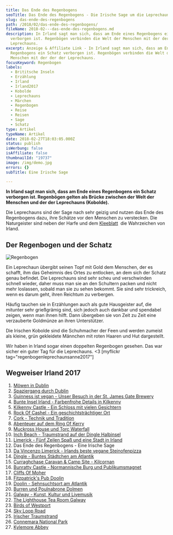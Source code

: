 ```yaml
---
title: Das Ende des Regenbogens
seoTitle: Das Ende des Regenbogens - Die Irische Sage um die Leprechauns
slug: das-ende-des-regenbogens
path: /2018/02/das-ende-des-regenbogens/
fileName: 2018-02---das-ende-des-regenbogens.md
description: In Irland sagt man sich, dass am Ende eines Regenbogens ein Schatz
  verborgen ist. Regenbögen verbinden die Welt der Menschen mit der der der
  Leprechauns.
excerpt: Anzeige & Affiliate Link - In Irland sagt man sich, dass am Ende eines
  Regenbogens ein Schatz verborgen ist. Regenbögen verbinden die Welt der
  Menschen mit der der der Leprechauns.
focusKeyword: Regenbogen
labels:
  - Brititsche Inseln
  - Erzählung
  - Irland
  - Irland2017
  - Kobolde
  - Leprechauns
  - Märchen
  - Regenbogen
  - Reise
  - Reisen
  - Sage
  - Schatz
type: Artikel
typeName: Artikel
date: 2018-02-27T18:03:05.000Z
status: publish
isWerbung: false
isAffiliate: false
thumbnailId: "19737"
image: /img/demo.jpg
errors: {}
subTitle: Eine Irische Sage
  
---
```


**In Irland sagt man sich, dass am Ende eines Regenbogens ein Schatz verborgen
ist. Regenbögen gelten als Brücke zwischen der Welt der Menschen und der der
Leprechauns (Kobolde).**

Die Leprechauns sind der Sage nach sehr geizig und nutzen das Ende des
Regenbogens dazu, ihre Schätze vor den Menschen zu verstecken. Die Naturgeister
sind neben der Harfe und dem [Kleeblatt](/2017/11/rock-of-cashel/)  die
Wahrzeichen von Irland.

## Der Regenbogen und der Schatz

![Regenbogen](http://cardamonchai.com/wp-content/uploads/2018/02/40224300371_ce2a1edc82_z-300x225.jpg)

Ein Leprechaun übergibt seinen Topf mit Gold dem Menschen, der es schafft, ihm
das Geheimnis des Ortes zu entlocken, an dem sich der Schatz genau befindet. Die
Leprechauns sind sehr scheu und verschwinden schnell wieder, daher muss man sie
an den Schultern packen und nicht mehr loslassen, sobald man sie zu sehen
bekommt. Sie sind sehr trickreich, wenn es darum geht, ihren Reichtum zu
verbergen.

Häufig tauchen sie in Erzählungen auch als gute Hausgeister auf, die mitunter
sehr grießgrämig sind, sich jedoch auch dankbar und spendabel zeigen, wenn man
ihnen hilft. Dann übergeben sie von Zeit zu Zeit eine verzauberte Goldmünze an
ihren Unterstützer.

Die Irischen Kobolde sind die Schuhmacher der Feen und werden zumeist als
kleine, grün gekleidete Männchen mit roten Haaren und Hut dargestellt.

Wir haben in Irland sogar einen doppelten Regenbogen gesehen. Das war sicher ein
guter Tag für die Leprechauns. &lt;3 [myflickr
tag="regenbogenleprechaunsanne2017"]

## Wegweiser Irland 2017

1.  [Möwen in Dublin](/2017/10/moewen-in-dublin/)
1.  [Spaziergang durch Dublin](/2017/10/kleiner-spaziergang-durch-dublin/)
1.  [Guinness ist vegan - Unser Besuch in der St. James Gate Brewery](/2017/10/guinness-ist-vegan-brauerei-besuch/)
1.  [Bunte Insel Irland - Farbenfrohe Details in Kilkenny](/2017/11/kilkenny-bunte-insel-irland/)
1.  [Kilkenny Castle - Ein Schloss mit vielen Gesichtern](/2017/11/kilkenny-castle/)
1.  [Rock Of Cashel - Ein geschichtsträchtiger Ort](/2017/11/rock-of-cashel/)
1.  [Cork - Technik und Tradition](/2017/12/cork/)
1.  [Abenteuer auf dem Ring Of Kerry](/2018/01/ring-of-kerry/)
1.  [Muckross House und Torc Waterfall](/2018/02/muckross-house-und-torc-waterfall-irland/)
1.  [Inch Beach - Traumstrand auf der Dingle Halbinsel](/2018/02/lieblingsstrand-inch-beach/)
1.  [Limerick - Fünf Zeilen Spaß und eine Stadt in Irland](/2018/02/limerick/)
1.  Das Ende des Regenbogens - Eine Irische Sage
1.  [Da Vincenzo Limerick - Irlands beste vegane Steinofenpizza](/2018/03/da-vincenzo-limerick/)
1.  [Dingle - Buntes Städtchen am Atlantik](/2018/03/dingle/)
1.  [Curraghchase Caravan &amp; Camp Site - Kilcornan](/2018/03/curraghchase-caravan-camp-site/)
1.  [Bunratty Castle - Normannische Burg und Publikumsmagnet](/2018/03/bunratty-castle/)
1.  [Cliffs Of Moher](/2018/04/cliffs-of-moher/)
1.  [Fitzpatrick's Pub Doolin](/2018/04/fitzpatricks-pub-doolin/)
1.  [Doolin - Sehnsuchtsort am Atlantik](/2018/04/doolin/)
1.  [Burren und Poulnabrone Dolmen](/2018/04/poulnabrone-dolmen-burren/)
1.  [Galway - Kunst, Kultur und Livemusik](/2018/04/galway/)
1.  [The Lighthouse Tea Room Galway](/2018/05/the-lighthouse-tea-room-galway/)
1.  [Birds of Westport](/2018/05/birds-of-westport/)
1.  [Sky Loop Road](/2018/05/sky-loop-road-clifden/)
1.  [Irischer Traumstrand](/2018/05/irischer-traumstrand/)
1.  [Connemara National Park](/2018/05/connemara-national-park/)
1.  [Kylemore Abbey](/2018/05/kylemore-abbey/)

  